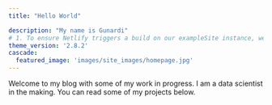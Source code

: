 ```yaml
---
title: "Hello World"

description: "My name is Gunardi"
# 1. To ensure Netlify triggers a build on our exampleSite instance, we need to change a file in the exampleSite directory.
theme_version: '2.8.2'
cascade:
  featured_image: 'images/site_images/homepage.jpg'
---
```

Welcome to my blog with some of my work in progress. I am a data scientist in the making. You can read some of my projects below.
